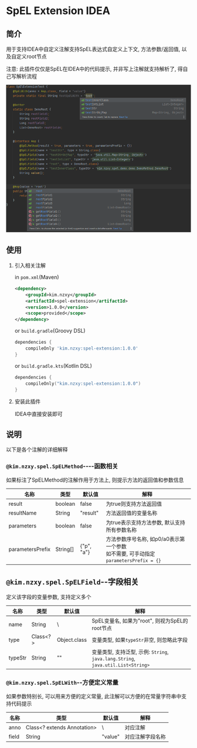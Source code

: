 # SpEL Extension IDEA

## 简介

用于支持IDEA中自定义注解支持SpEL表达式自定义上下文, 方法参数/返回值, 以及自定义root节点

注意: 此插件仅仅是SpEL在IDEA中的代码提示, 并非写上注解就支持解析了, 得自己写解析流程

![demo](./doc/img/demo.png)

## 使用

1. 引入相关注解

   in `pom.xml`(Maven)

   ```xml
   <dependency>
       <groupId>kim.nzxy</groupId>
       <artifactId>spel-extension</artifactId>
       <version>1.0.0</version>
       <scope>provided</scope>
   </dependency>
   ```

   or `build.gradle`(Groovy DSL)

   ```groovy
   dependencies {
       compileOnly 'kim.nzxy:spel-extension:1.0.0'
   }
   ```

   or `build.gradle.kts`(Kotlin DSL)

   ```kotlin
   dependencies {
       compileOnly("kim.nzxy:spel-extension:1.0.0")
   }
   ```

2. 安装此插件

   IDEA中直接安装即可

## 说明

以下是各个注解的详细解释

### `@kim.nzxy.spel.SpELMethod`----函数相关

如果标注了SpELMethod的注解作用于方法上, 则提示方法的返回值和参数信息

| 名称             | 类型     | 默认值     | 解释                                                         |
| ---------------- | -------- | ---------- | ------------------------------------------------------------ |
| result           | boolean  | false      | 为true则支持方法返回值                                       |
| resultName       | String   | "result"   | 方法返回值的变量名称                                         |
| parameters       | boolean  | false      | 为true表示支持方法参数, 默认支持所有参数名称                 |
| parametersPrefix | String[] | {"p", "a"} | 方法参数序号名称, 如p0/a0表示第一个参数<br />如不需要, 可手动指定`parametersPrefix = {}` |

## `@kim.nzxy.spel.SpELField`--字段相关

定义该字段的变量参数, 支持定义多个

| 名称    | 类型     | 默认值       | 解释                                                         |
| ------- | -------- | ------------ | ------------------------------------------------------------ |
| name    | String   | \            | SpEL变量名, 如果为"root", 则视为SpEL的root节点               |
| type    | Class<?> | Object.class | 变量类型, 如果`typeStr`非空, 则忽略此字段                    |
| typeStr | String   | ""           | 变量类型, 支持泛型, 示例: `String`, `java.lang.String`, `java.util.List<String>` |

### `@kim.nzxy.spel.SpELWith`--方便定义常量

如果参数特别长, 可以用来方便的定义常量, 此注解可以方便的在常量字符串中支持代码提示

| 名称  | 类型                        | 默认值  | 解释             |
| ----- | --------------------------- | ------- | ---------------- |
| anno  | Class<? extends Annotation> | \       | 对应注解         |
| field | String                      | "value" | 对应注解字段名称 |

